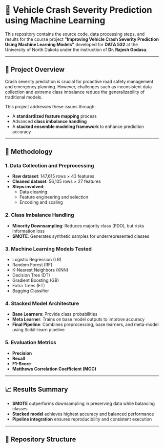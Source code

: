 # 🚗 Vehicle Crash Severity Prediction using Machine Learning

This repository contains the source code, data processing steps, and results for the course project **"Improving Vehicle Crash Severity Prediction Using Machine Learning Models"** developed for **DATA 532** at the University of North Dakota under the instruction of **Dr. Rajesh Godasu**.

---

## 📌 Project Overview

Crash severity prediction is crucial for proactive road safety management and emergency planning. However, challenges such as inconsistent data collection and extreme class imbalance reduce the generalizability of traditional models.

This project addresses these issues through:
- A **standardized feature mapping** process
- Advanced **class imbalance handling**
- A **stacked ensemble modeling framework** to enhance prediction accuracy

---

## 🧰 Methodology

### 1. Data Collection and Preprocessing
- **Raw dataset**: 147,615 rows × 43 features
- **Cleaned dataset**: 56,105 rows × 27 features
- **Steps involved**:
  - Data cleaning
  - Feature engineering and selection
  - Encoding and scaling

### 2. Class Imbalance Handling
- **Minority Downsampling**: Reduces majority class (PDO), but risks information loss
- **SMOTE**: Generates synthetic samples for underrepresented classes

### 3. Machine Learning Models Tested
- Logistic Regression (LR)
- Random Forest (RF)
- K-Nearest Neighbors (KNN)
- Decision Tree (DT)
- Gradient Boosting (GB)
- Extra Trees (ET)
- Bagging Classifier

### 4. Stacked Model Architecture
- **Base Learners**: Provide class probabilities
- **Meta Learner**: Trains on base model outputs to improve accuracy
- **Final Pipeline**: Combines preprocessing, base learners, and meta-model using Scikit-learn pipeline

### 5. Evaluation Metrics
- **Precision**
- **Recall**
- **F1-Score**
- **Matthews Correlation Coefficient (MCC)**

---

## 📈 Results Summary

- **SMOTE** outperforms downsampling in preserving data while balancing classes
- **Stacked model** achieves highest accuracy and balanced performance
- **Pipeline integration** ensures reproducibility and consistent execution

---

## 📁 Repository Structure

